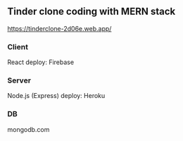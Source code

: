 ## Tinder clone coding with MERN stack

https://tinderclone-2d06e.web.app/

### Client
React
deploy: Firebase

### Server
Node.js (Express)
deploy: Heroku

### DB
mongodb.com